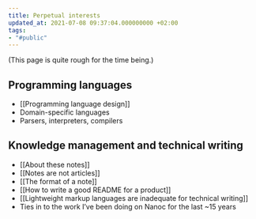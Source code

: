 ```yaml
---
title: Perpetual interests
updated_at: 2021-07-08 09:37:04.000000000 +02:00
tags:
- "#public"
---
```



(This page is quite rough for the time being.)

## Programming languages
* [[Programming language design]]
* Domain-specific languages
* Parsers, interpreters, compilers

## Knowledge management and technical writing
* [[About these notes]]
* [[Notes are not articles]]
* [[The format of a note]]
* [[How to write a good README for a product]]
* [[Lightweight markup languages are inadequate for technical writing]]
* Ties in to the work I’ve been doing on Nanoc for the last ~15 years